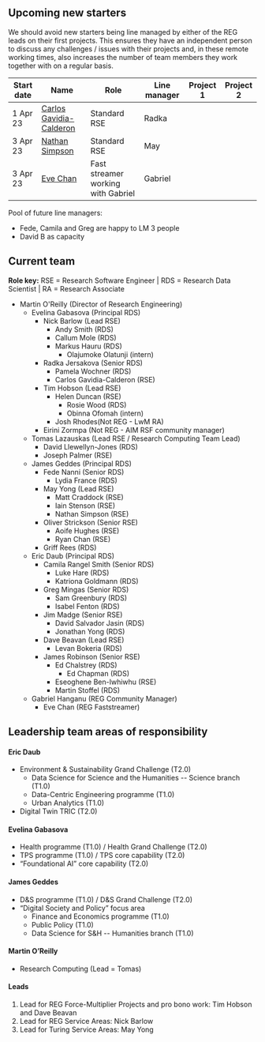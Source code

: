 ## Upcoming new starters

We should avoid new starters being line managed by either of the REG leads on their first projects. This ensures they have an independent person to discuss any challenges / issues with their projects and, in these remote working times, also increases the number of team members they work together with on a regular basis.

| Start date | Name | Role | Line manager | Project 1 | Project 2 |
| --- | --- | --- | --- | --- | --- |
| 1 Apr 23 | [Carlos Gavidia-Calderon](https://github.com/alan-turing-institute/Hut23/issues/1290) |Standard RSE | Radka | |
| 3 Apr 23 | [Nathan Simpson](https://github.com/alan-turing-institute/Hut23/issues/1291) | Standard RSE | May | |
| 3 Apr 23 | [Eve Chan](https://github.com/alan-turing-institute/Hut23/issues/1415) | Fast streamer working with Gabriel | Gabriel | |

Pool of future line managers:

- Fede, Camila and Greg are happy to LM 3 people
- David B as capacity

## Current team
**Role key:** RSE = Research Software Engineer | RDS = Research Data Scientist | RA = Research Associate

- Martin O'Reilly (Director of Research Engineering)
  - Evelina Gabasova (Principal RDS)
      - Nick Barlow (Lead RSE)
          - Andy Smith (RDS)
          - Callum Mole (RDS)
          - Markus Hauru (RDS)
              - Olajumoke Olatunji (intern)
      - Radka Jersakova (Senior RDS)
          - Pamela Wochner (RDS)
          - Carlos Gavidia-Calderon (RSE)
      - Tim Hobson (Lead RSE)
          - Helen Duncan (RSE)
              - Rosie Wood (RDS)
              - Obinna Ofomah (intern)
          - Josh Rhodes(Not REG - LwM RA)
      - Eirini Zormpa (Not REG - AIM RSF community manager)
  - Tomas Lazauskas (Lead RSE / Research Computing Team Lead)
      - David Llewellyn-Jones (RDS)
      - Joseph Palmer (RSE)
  - James Geddes (Principal RDS)
      - Fede Nanni (Senior RDS)
          - Lydia France (RDS)
      - May Yong (Lead RSE)
          - Matt Craddock (RSE)
          - Iain Stenson (RSE)
          - Nathan Simpson (RSE)
      - Oliver Strickson (Senior RSE)
          - Aoife Hughes (RSE)
          - Ryan Chan (RSE)
      - Griff Rees (RDS)
  - Eric Daub (Principal RDS)
      - Camila Rangel Smith (Senior RDS)
          - Luke Hare (RDS)
          - Katriona Goldmann (RDS)
      - Greg Mingas (Senior RDS)
         - Sam Greenbury (RDS)
         - Isabel Fenton (RDS)
      - Jim Madge (Senior RSE)
          - David Salvador Jasin (RDS)
          - Jonathan Yong (RDS)
      - Dave Beavan (Lead RSE)
        - Levan Bokeria (RDS)
      - James Robinson (Senior RSE)
        - Ed Chalstrey (RDS)
             - Ed Chapman (RDS)
        - Eseoghene Ben-Iwhiwhu (RSE)
        - Martin Stoffel (RDS)
  - Gabriel Hanganu (REG Community Manager)
      - Eve Chan (REG Faststreamer)


## Leadership team areas of responsibility


#### Eric Daub

- Environment & Sustainability Grand Challenge (T2.0)
  - Data Science for Science and the Humanities -- Science branch (T1.0)
  - Data-Centric Engineering programme (T1.0)
  - Urban Analytics (T1.0)
- Digital Twin TRIC (T2.0)

#### Evelina Gabasova
  - Health programme (T1.0) / Health Grand Challenge (T2.0)
  - TPS programme (T1.0) / TPS core capability (T2.0)
  - “Foundational AI” core capability (T2.0)

#### James Geddes
  - D&S programme (T1.0) / D&S Grand Challenge (T2.0)
  - “Digital Society and Policy” focus area
    - Finance and Economics programme (T1.0)
    - Public Policy (T1.0)
    - Data Science for S&H -- Humanities branch (T1.0)

#### Martin O’Reilly
  - Research Computing (Lead = Tomas)

#### Leads

1. Lead for REG Force-Multiplier Projects and pro bono work: Tim Hobson and Dave Beavan
2. Lead for REG Service Areas: Nick Barlow
3. Lead for Turing Service Areas: May Yong
